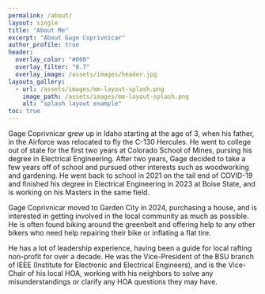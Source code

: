 ```yaml
---
permalink: /about/
layout: single
title: "About Me"
excerpt: "About Gage Coprivnicar"
author_profile: true
header:
  overlay_color: "#000"
  overlay_filter: "0.7"
  overlay_image: /assets/images/header.jpg
layouts_gallery:
  - url: /assets/images/mm-layout-splash.png
    image_path: /assets/images/mm-layout-splash.png
    alt: "splash layout example"
toc: true
---
```


Gage Coprivnicar grew up in Idaho starting at the age of 3, when his father, in the Airforce was relocated to fly the C-130 Hercules. He went to college out of state for the first two years at Colorado School of Mines, pursing his degree in Electrical Engineering. After two years, Gage decided to take a few years off of school and pursued other interests such as woodworking and gardening. He went back to school in 2021 on the tail end of COVID-19 and finished his degree in Electrical Engineering in 2023 at Boise State, and is working on his Masters in the same field.

Gage Coprivnicar moved to Garden City in 2024, purchasing a house, and is interested in getting involved in the local community as much as possible. He is often found biking around the greenbelt and offering help to any other bikers who need help repairing their bike or inflating a flat tire.

He has a lot of leadership experience, having been a guide for local rafting non-profit for over a decade. He was the Vice-President of the BSU branch of IEEE (Institute for Electronic and Electrical Engineers), and is the Vice-Chair of his local HOA, working with his neighbors to solve any misunderstandings or clarify any HOA questions they may have.
